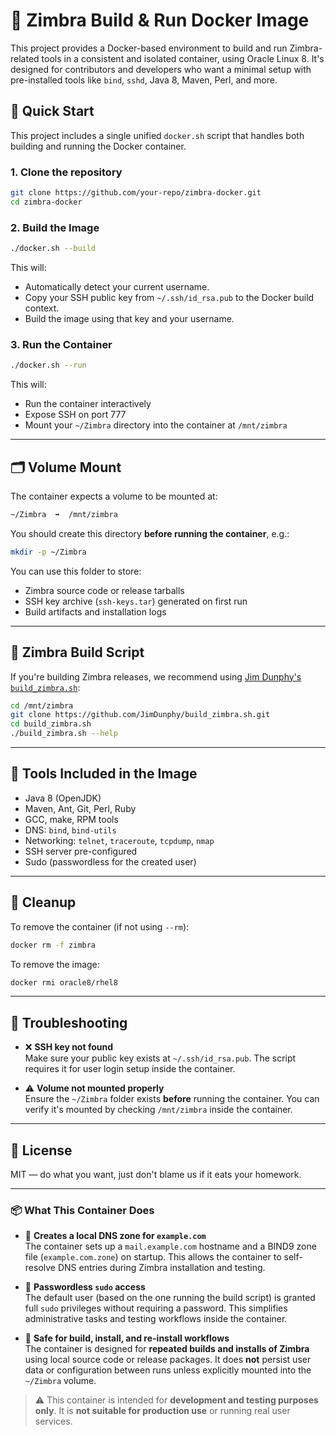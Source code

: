 # 🐳 Zimbra Build & Run Docker Image

This project provides a Docker-based environment to build and run Zimbra-related tools in a consistent and isolated container, using Oracle Linux 8. It's designed for contributors and developers who want a minimal setup with pre-installed tools like `bind`, `sshd`, Java 8, Maven, Perl, and more. 

## 🚀 Quick Start

This project includes a single unified `docker.sh` script that handles both building and running the Docker container.

### 1. Clone the repository
```bash
git clone https://github.com/your-repo/zimbra-docker.git
cd zimbra-docker
```

### 2. Build the Image
```bash
./docker.sh --build
```

This will:
- Automatically detect your current username.
- Copy your SSH public key from `~/.ssh/id_rsa.pub` to the Docker build context.
- Build the image using that key and your username.

### 3. Run the Container
```bash
./docker.sh --run
```

This will:
- Run the container interactively
- Expose SSH on port 777
- Mount your `~/Zimbra` directory into the container at `/mnt/zimbra`

---

## 🗂️ Volume Mount

The container expects a volume to be mounted at:

```bash
~/Zimbra  ➡️  /mnt/zimbra
```

You should create this directory **before running the container**, e.g.:

```bash
mkdir -p ~/Zimbra
```

You can use this folder to store:

- Zimbra source code or release tarballs
- SSH key archive (`ssh-keys.tar`) generated on first run
- Build artifacts and installation logs

---

## 🔧 Zimbra Build Script

If you're building Zimbra releases, we recommend using [Jim Dunphy's `build_zimbra.sh`](https://github.com/JimDunphy/build_zimbra.sh):

```bash
cd /mnt/zimbra
git clone https://github.com/JimDunphy/build_zimbra.sh.git
cd build_zimbra.sh
./build_zimbra.sh --help
```

---

## 🧰 Tools Included in the Image

- Java 8 (OpenJDK)
- Maven, Ant, Git, Perl, Ruby
- GCC, make, RPM tools
- DNS: `bind`, `bind-utils`
- Networking: `telnet`, `traceroute`, `tcpdump`, `nmap`
- SSH server pre-configured
- Sudo (passwordless for the created user)

---

## 🧼 Cleanup

To remove the container (if not using `--rm`):

```bash
docker rm -f zimbra
```

To remove the image:

```bash
docker rmi oracle8/rhel8
```

---

## 🙋 Troubleshooting

- ❌ **SSH key not found**  
  Make sure your public key exists at `~/.ssh/id_rsa.pub`. The script requires it for user login setup inside the container.

- ⚠️ **Volume not mounted properly**  
  Ensure the `~/Zimbra` folder exists **before** running the container. You can verify it's mounted by checking `/mnt/zimbra` inside the container.

---

## 📜 License

MIT — do what you want, just don't blame us if it eats your homework.

---

### 📦 What This Container Does

- 📨 **Creates a local DNS zone for `example.com`**  
  The container sets up a `mail.example.com` hostname and a BIND9 zone file (`example.com.zone`) on startup. This allows the container to self-resolve DNS entries during Zimbra installation and testing.

- 🔐 **Passwordless `sudo` access**  
  The default user (based on the one running the build script) is granted full `sudo` privileges without requiring a password. This simplifies administrative tasks and testing workflows inside the container.

- 🔁 **Safe for build, install, and re-install workflows**  
  The container is designed for **repeated builds and installs of Zimbra** using local source code or release packages. It does **not** persist user data or configuration between runs unless explicitly mounted into the `~/Zimbra` volume.

> ⚠️ This container is intended for **development and testing purposes only**. It is **not suitable for production use** or running real user services.

